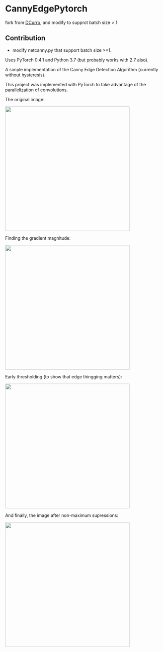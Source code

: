 # CannyEdgePytorch
fork from [DCurro](https://github.com/DCurro/CannyEdgePytorch), and modify to supprot batch size > 1

## Contribution
* modify netcanny.py that support batch size >=1.



Uses PyTorch 0.4.1 and Python 3.7 (but probably works with 2.7 also).

A simple implementation of the Canny Edge Detection Algorithm (currently without hysteresis).

This project was implemented with PyTorch to take advantage of the parallelization of convolutions.

The original image:

<img src="https://github.com/DCurro/CannyEdgePytorch/blob/master/fb_profile.jpg" width="400">

Finding the gradient magnitude:

<img src="https://github.com/DCurro/CannyEdgePytorch/blob/master/gradient_magnitude.png" width="400">

Early thresholding (to show that edge thingging matters):

<img src="https://github.com/DCurro/CannyEdgePytorch/blob/master/thresholded.png" width="400">

And finally, the image after non-maximum supressions:

<img src="https://github.com/DCurro/CannyEdgePytorch/blob/master/final.png" width="400">
